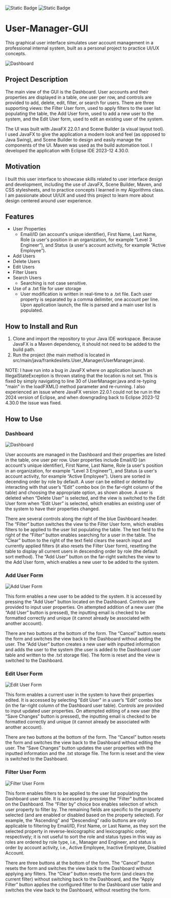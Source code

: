 ![Static Badge](https://img.shields.io/badge/License-MIT-blue) ![Static Badge](https://img.shields.io/badge/JavaFX_22.0.1-629dcf)

# User-Manager-GUI
This graphical user interface simulates user account management in a professional internal system, built as a personal project to practice UI/UX concepts.

![Dashboard](assets/dashboard.png)


## Project Description
The main view of the GUI is the Dashboard. User accounts and their properties are displayed in a table, one user per row, and controls are provided to add, delete, edit, filter, or search for users. 
There are three supporting views: the Filter User form, used to apply filters to the user list populating the table, the Add User form, used to add a new user to the system, and the Edit User form, used to edit an existing user of the system. 

The UI was built with JavaFX 22.0.1 and Scene Builder (a visual layout tool). I used JavaFX to give the application a modern look and feel (as opposed to Java Swing), and Scene Builder to design and easily manage the components of the UI. Maven was used as the build automation tool. I developed the application with Eclipse IDE 2023-12 4.30.0.

## Motivation
I built this user interface to showcase skills related to user interface design and development, including the use of JavaFX, Scene Builder, Maven, and CSS stylesheets, and to practice concepts I learned in my Algorithms class. I am passionate about UI/UX and used this project to learn more about design centered around user experience. 

## Features
-	User Properties
    - Email/ID (an account's unique identifier), First Name, Last Name, Role (a user's position in an organization, for example “Level 3 Engineer”), and Status (a user's account activity, for example “Active Employee”).
-	Add Users
-	Delete Users
-	Edit Users
-	Filter Users
-	Search Users
    - Searching is not case sensitive.
-	Use of a .txt file for user storage
    - User modification is written in real-time to a .txt file. Each user property is separated by a comma delimiter, one account per line. Upon application launch, the file is parsed and a main user list is populated.


## How to Install and Run

1. Clone and import the repository to your Java IDE workspace. Because JavaFX is a Maven dependency, it should not need to be added to the build path.
3. Run the project (the main method is located in src/main/java/frankdesilets.User_Manager/UserManager.java).

NOTE: I have run into a bug in JavaFX where on application launch an IllegalStateException is thrown stating that the location is not set. This is fixed by simply navigating to line 30 of UserManager.java and re-typing "main" in the loadFXML() method parameter and re-running. I also experienced an issue where JavaFX version 22.0.1 could not be run in the 2024 version of Eclipse, and when downgrading back to Eclipse 2023-12 4.30.0 the issue was fixed.

## How to Use

### Dashboard
![Dashboard](assets/dashboard.png)

User accounts are managed in the Dashboard and their properties are listed in the table, one user per row. User properties include Email/ID (an account's unique identifier), First Name, Last Name, Role (a user's position in an organization, for example “Level 3 Engineer”), and Status (a user's account activity, for example “Active Employee”). Users are sorted in decending order by role by default.
A user can be edited or deleted by interacting with that user’s “Edit” combo box (in the far-right column of the table) and choosing the appropriate option, as shown above. A user is deleted when “Delete User” is selected, and the view is switched to the Edit User form when “Edit User” is selected, which enables an existing user of the system to have their properties changed.

There are several controls along the right of the blue Dashboard header. The “Filter” button switches the view to the Filter User form, which enables filters to be applied to the user list populating the table. The text field to the right of the “Filter” button enables searching for a user in the table. The “Clear” button to the right of the text field clears the search input and currently applied filters (it also resets the Filter User form), resetting the table to display all current users in descending order by role (the default sort method). The “Add User” button on the far-right switches the view to the Add User form, which enables a new user to be added to the system.


### Add User Form
![Add User Form](assets/adduserform.png)

This form enables a new user to be added to the system. It is accessed by pressing the "Add User" button located on the Dashboard. Controls are provided to input user properties. On attempted addition of a new user (the “Add User” button is pressed), the inputting email is checked to be formatted correctly and unique (it cannot already be associated with another account).

There are two buttons at the bottom of the form. The “Cancel” button resets the form and switches the view back to the Dashboard without adding the user. The “Add User” button creates a new user with inputted information and adds the user to the system (the user is added to the Dashboard user table and written to the .txt storage file). The form is reset and the view is switched to the Dashboard. 


### Edit User Form
![Edit User Form](assets/edituserform.png)

This form enables a current user in the system to have their properties edited. It is accessed by selecting "Edit User" in a user’s “Edit” combo box (in the far-right column of the Dashboard user table). Controls are provided to input updated user properties. On attempted editing of a new user (the “Save Changes” button is pressed), the inputting email is checked to be formatted correctly and unique (it cannot already be associated with another account).

There are two buttons at the bottom of the form. The “Cancel” button resets the form and switches the view back to the Dashboard without editing the user. The “Save Changes” button updates the user properties with the inputted information and the .txt storage file. The form is reset and the view is switched to the Dashboard. 


### Filter User Form
![Filter User Form](assets/filteruserform.png)

This form enables filters to be applied to the user list populating the Dashboard user table. It is accessed by pressing the "Filter" button located on the Dashboard. The “Filter by” choice box enables selection of which user property to filter by. The remaining fields are specific to the property selected (and are enabled or disabled based on the property selected). For example, the “Ascending” and “Descending” radio buttons are only applicable to filtering by Email/ID, First Name, or Last Name, as they sort the selected property in reverse-lexicographic and lexicographic order, respectively; it is not useful to sort the role and status types in this way as roles are ordered by role type, i.e., Manager and Engineer, and status is order by account activity, i.e., Active Employee, Inactive Employee, Disabled Account.

There are three buttons at the bottom of the form. The “Cancel” button resets the form and switches the view back to the Dashboard without applying any filters. The “Clear” button resets the form (and clears the current filter) without switching back to the Dashboard, and the “Apply Filter” button applies the configured filter to the Dashboard user table and switches the view back to the Dashboard, without resetting the form.
